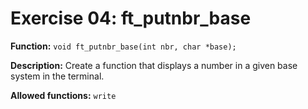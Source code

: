 # Exercise 04: ft_putnbr_base

**Function:** `void ft_putnbr_base(int nbr, char *base);`

**Description:** Create a function that displays a number in a given base system in the terminal.

**Allowed functions:** `write`
